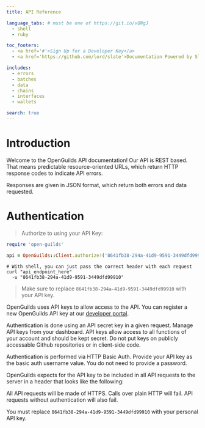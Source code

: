 ```yaml
---
title: API Reference

language_tabs: # must be one of https://git.io/vQNgJ
  - shell
  - ruby

toc_footers:
  - <a href='#'>Sign Up for a Developer Key</a>
  - <a href='https://github.com/lord/slate'>Documentation Powered by Slate</a>

includes:
  - errors
  - batches
  - data
  - chains
  - interfaces
  - wallets

search: true
---
```


# Introduction

Welcome to the OpenGuilds API documentation! Our API is REST based. That means predictable resource-oriented URLs, which return HTTP response codes to indicate API errors.

Responses are given in JSON format, which return both errors and data requested.

# Authentication


> Authorize to using your API Key:

```ruby
require 'open-guilds'

api = OpenGuilds::Client.authorize!('8641fb38-294a-41d9-9591-3449dfd99910')
```

```shell
# With shell, you can just pass the correct header with each request
curl "api_endpoint_here"
  -u "8641fb38-294a-41d9-9591-3449dfd99910"
```

> Make sure to replace `8641fb38-294a-41d9-9591-3449dfd99910` with your API key.

OpenGuilds uses API keys to allow access to the API. You can register a new OpenGuilds API key at our [developer portal](http://example.com/developers).

Authentication is done using an API secret key in a given request. Manage API keys from your dashboard. API keys allow access to all functions of your account and should be kept secret. Do not put keys on publicly accessable Github repositories or in client-side code.

Authentication is performed via HTTP Basic Auth. Provide your API key as the basic auth username value. You do not need to provide a password.

OpenGuilds expects for the API key to be included in all API requests to the server in a header that looks like the following:

All API requests will be made of HTTPS. Calls over plain HTTP will fail. API requests without authentication will also fail.

<aside class="notice">
You must replace <code>8641fb38-294a-41d9-9591-3449dfd99910</code> with your personal API key.
</aside>
